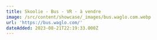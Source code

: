 ```yaml
---
title: Skoolie - Bus - VR - à vendre
image: /src/content/showcase/_images/bus.waglo.com.webp
url: 'https://bus.waglo.com/'
dateAdded: 2023-08-21T22:19:33.000Z
---
```


